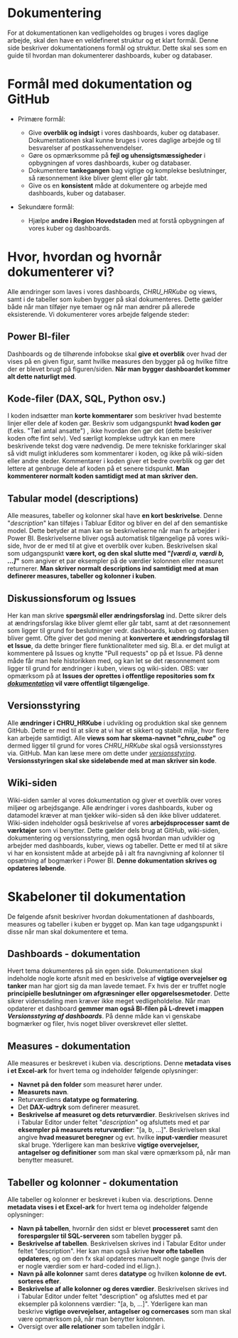 # Dokumentering

For at dokumentationen kan vedligeholdes og bruges i vores daglige arbejde, skal den have en veldefineret struktur og et klart formål. Denne side beskriver dokumentationens formål og struktur. Dette skal ses som en guide til hvordan man dokumenterer dashboards, kuber og databaser.

# Formål med dokumentation og GitHub

- Primære formål:
  - Give **overblik og indsigt** i vores dashboards, kuber og databaser. Dokumentationen skal kunne bruges i vores daglige arbejde og til besvarelser af postkassehenvendelser.
  - Gøre os opmærksomme på **fejl og uhensigtsmæssigheder** i opbygningen af vores dashboards, kuber og databaser.
  - Dokumentere **tankegangen** bag vigtige og komplekse beslutninger, så ræsonnement ikke bliver glemt eller går tabt.
  - Give os en **konsistent** måde at dokumentere og arbejde med dashboards, kuber og databaser.
  
- Sekundære formål:
  - Hjælpe **andre i Region Hovedstaden** med at forstå opbygningen af vores kuber og dashboards.

# Hvor, hvordan og hvornår dokumenterer vi?
Alle ændringer som laves i vores dashboards, *CHRU_HRKube* og views, samt i de tabeller som kuben bygger på skal dokumenteres. Dette gælder både når man tilføjer nye temaer og når man ændrer på allerede eksisterende. Vi dokumenterer vores arbejde følgende steder:

## Power BI-filer
Dashboards og de tilhørende infobokse skal **give et overblik** over hvad der vises på en given figur, samt hvilke measures den bygger på og hvilke filtre der er blevet brugt på figuren/siden. **Når man bygger dashboardet kommer alt dette naturligt med**.

## Kode-filer (DAX, SQL, Python osv.)
I koden indsætter man **korte kommentarer** som beskriver hvad bestemte linjer eller dele af koden gør. Beskriv som udgangspunkt **hvad koden gør** (f.eks. "Tæl antal ansatte") , ikke hvordan den gør det (dette beskriver koden ofte fint selv). Ved særligt komplekse udtryk kan en mere beskrivende tekst dog være nødvendig. De mere tekniske forklaringer skal så vidt muligt inkluderes som kommentarer i koden, og ikke på wiki-siden eller andre steder. Kommentarer i koden giver et bedre overblik og gør det lettere at genbruge dele af koden på et senere tidspunkt. **Man kommenterer normalt koden samtidigt med at man skriver den.**

## Tabular model (descriptions)
Alle measures, tabeller og kolonner skal have **en kort beskrivelse**. Denne "*description*" kan tilføjes i Tabluar Editor og bliver en del af den semantiske model. Dette betyder at man kan se beskrivelserne når man fx arbejder i Power BI. Beskrivelserne bliver også automatisk tilgængelige på vores wiki-side, hvor de er med til at give et overblik over kuben. Beskrivelsen skal som udgangspunkt **være kort, og den skal slutte med "*[værdi a, værdi b, ...]*"** som angiver et par eksempler på de værdier kolonnen eller measuret returnerer. **Man skriver normalt descriptions ind samtidigt med at man definerer measures, tabeller og kolonner i kuben**.

## Diskussionsforum og Issues
Her kan man skrive **spørgsmål eller ændringsforslag** ind. Dette sikrer dels at ændringsforslag ikke bliver glemt eller går tabt, samt at det ræsonnement som ligger til grund for beslutninger vedr. dashboards, kuben og databasen bliver gemt. Ofte giver det god mening at **konvertere et ændringsforslag til et Issue**, da dette bringer flere funktionaliteter med sig. Bl.a. er det muligt at kommentere på Issues og knytte "Pull requests" op på et Issue. På denne måde får man hele historikken med, og kan let se det ræsonnement som ligger til grund for ændringer i kuben, views og wiki-siden. OBS: vær opmærksom på at **Issues der oprettes i offentlige repositories som fx [*dokumentation*](https://github.com/DataOgDigitalisering/dokumentation) vil være offentligt tilgængelige**.

## Versionsstyring
Alle **ændringer i CHRU_HRKube** i udvikling og produktion skal ske gennem GitHub. Dette er med til at sikre at vi har et sikkert og stabilt miljø, hvor flere kan arbejde samtidigt. Alle **views som har skema-navnet "*chru_cube*"** og dermed ligger til grund for vores *CHRU_HRKube* skal også versionsstyres via. GitHub. Man kan læse mere om dette under [*versionsstyring*](./internt_versionsstyring). **Versionsstyringen skal ske sideløbende med at man skriver sin kode**.

## Wiki-siden
Wiki-siden samler al vores dokumentation og giver et overblik over vores miljøer og arbejdsgange. Alle ændringer i vores dashboards, kuber og datamodel kræver at man tjekker wiki-siden så den ikke bliver uddateret. Wiki-siden indeholder også beskrivelse af vores **arbejdsprocesser samt de værktøjer** som vi benytter. Dette gælder dels brug at GitHub, wiki-siden, dokumentering og versionsstyring, men også hvordan man udvikler og arbejder med dashboards, kuber, views og tabeller. Dette er med til at sikre vi har en konsistent måde at arbejde på i alt fra navngivning af kolonner til opsætning af bogmærker i Power BI. **Denne dokumentation skrives og opdateres løbende**.

# Skabeloner til dokumentation
De følgende afsnit beskriver hvordan dokumentationen af dashboards, measures og tabeller i kuben er bygget op. Man kan tage udgangspunkt i disse når man skal dokumentere et tema.

## Dashboards - dokumentation
Hvert tema dokumenteres på sin egen side. Dokumentationen skal indeholde nogle korte afsnit med en beskrivelse af **vigtige overvejelser og tanker** man har gjort sig da man lavede temaet. Fx hvis der er truffet nogle **principielle beslutninger om afgræsninger eller opgørelsesmetoder**. Dette sikrer vidensdeling men kræver ikke meget vedligeholdelse. Når man opdaterer et dashboard **gemmer man også BI-filen på L-drevet i mappen *Versionsstyring af dashboards***. På denne måde kan vi genskabe bogmærker og filer, hvis noget bliver overskrevet eller slettet.

## Measures - dokumentation
Alle measures er beskrevet i kuben via. descriptions. Denne **metadata vises i et Excel-ark** for hvert tema og indeholder følgende oplysninger:
- **Navnet på den folder** som measuret hører under.
- **Measurets navn**.
- Returværdiens **datatype og formatering**.
- Det **DAX-udtryk** som definerer measuret.
- **Beskrivelse af measuret og dets returværdier**. Beskrivelsen skrives ind i Tabular Editor under feltet "*description*" og afsluttets med et par **eksempler på measurets returværdier**: "[a, b, ...]". Beskrivelsen skal angive **hvad measuret beregner** og evt. hvilke **input-værdier** measuret skal bruge. Yderligere kan man beskrive **vigtige overvejelser, antagelser og definitioner** som man skal være opmærksom på, når man benytter measuret.

## Tabeller og kolonner - dokumentation
Alle tabeller og kolonner er beskrevet i kuben via. descriptions. Denne **metadata vises i et Excel-ark** for hvert tema og indeholder følgende oplysninger:
- **Navn på tabellen**, hvornår den sidst er blevet **processeret** samt den **forespørgsler til SQL-serveren** som tabellen bygger på.
- **Beskrivelse af tabellen**. Beskrivelsen skrives ind i Tabular Editor under feltet "description". Her kan man også skrive **hvor ofte tabellen opdateres**, og om den fx skal opdateres manuelt nogle gange (hvis der er nogle værdier som er hard-coded ind el.lign.).
- **Navn på alle kolonner** samt deres **datatype** og hvilken **kolonne de evt. sorteres efter**.
- **Beskrivelse af alle kolonner og deres værdier**. Beskrivelsen skrives ind i Tabular Editor under feltet "description" og afsluttes med et par eksempler på kolonnens værdier: "[a, b, ...]". Yderligere kan man beskrive **vigtige overvejelser, antagelser og cornercases** som man skal være opmærksom på, når man benytter kolonnen.
- Oversigt over **alle relationer** som tabellen indgår i.
